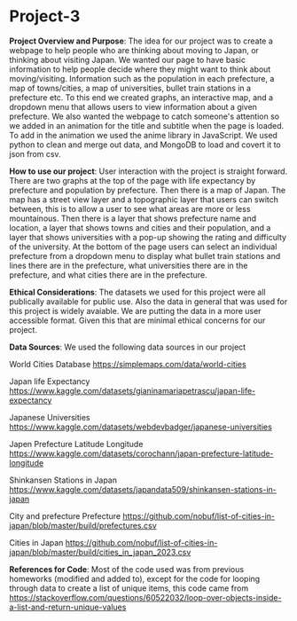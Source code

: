 # Project-3
**Project Overview and Purpose**:
  The idea for our project was to create a webpage to help people who are thinking about moving to Japan, or thinking about visiting Japan.
  We wanted our page to have basic information to help people decide where they might want to think about moving/visiting. Information such
  as the population in each prefecture, a map of towns/cities, a map of universities, bullet train stations in a prefecture etc. To this 
  end we created graphs, an interactive map, and a dropdown menu that allows users to view information about a given prefecture. We also
  wanted the webpage to catch someone's attention so we added in an animation for the title and subtitle when the page is loaded. To add
  in the animation we used the anime library in JavaScript. We used python to clean and merge out data, and MongoDB to load and covert
  it to json from csv.

  
**How to use our project**:
  User interaction with the project is straight forward. There are two graphs at the top of the page with life expectancy by prefecture
  and population by prefecture. Then there is a map of Japan. The map has a street view layer and a topographic layer that users can
  switch between, this is to allow a user to see what areas are more or less mountainous. Then there is a layer that shows prefecture name and
  location, a layer that shows towns and cities and their population, and a layer that shows universities with a pop-up showing 
  the rating and difficulty of the university. At the bottom of the page users can select an individual prefecture from a dropdown menu
  to display what bullet train stations and lines there are in the prefecture, what universities there are in the prefecture, and what
  cities there are in the prefecture.


**Ethical Considerations**:
  The datasets we used for this project were all publically available for public use. Also the data in general that was used for this 
  project is widely avaiable. We are putting the data in a more user accessible format. Given this that are minimal ethical concerns
  for our project.

**Data Sources**: We used the following data sources in our project

  World Cities Database https://simplemaps.com/data/world-cities
  
  Japan life Expectancy https://www.kaggle.com/datasets/gianinamariapetrascu/japan-life-expectancy 
  
  Japanese Universities https://www.kaggle.com/datasets/webdevbadger/japanese-universities 
  
  Japen Prefecture Latitude Longitude https://www.kaggle.com/datasets/corochann/japan-prefecture-latitude-longitude 
  
  Shinkansen Stations in Japan https://www.kaggle.com/datasets/japandata509/shinkansen-stations-in-japan
  
  City and prefecture
  Prefecture https://github.com/nobuf/list-of-cities-in-japan/blob/master/build/prefectures.csv
  
  Cities in Japan https://github.com/nobuf/list-of-cities-in-japan/blob/master/build/cities_in_japan_2023.csv 

**References for Code**:
  Most of the code used was from previous homeworks (modified and added to), except for the code for looping through data to create a 
  list of unique items, this code came from https://stackoverflow.com/questions/60522032/loop-over-objects-inside-a-list-and-return-unique-values
